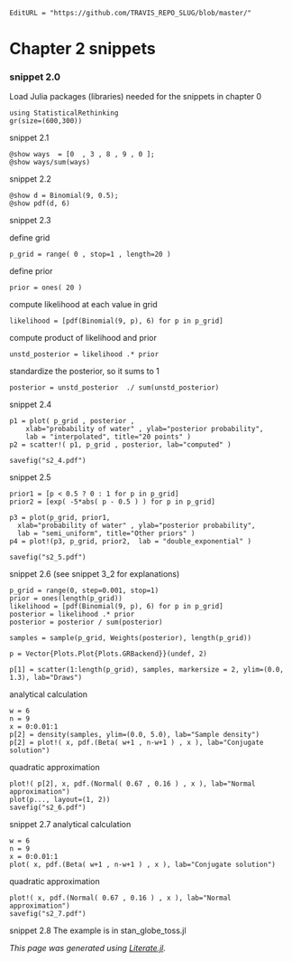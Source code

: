 ```@meta
EditURL = "https://github.com/TRAVIS_REPO_SLUG/blob/master/"
```

# Chapter 2 snippets

### snippet 2.0

Load Julia packages (libraries) needed  for the snippets in chapter 0

```@example snippets02.1
using StatisticalRethinking
gr(size=(600,300))
```

snippet 2.1

```@example snippets02.1
@show ways  = [0  , 3 , 8 , 9 , 0 ];
@show ways/sum(ways)
```

snippet 2.2

```@example snippets02.1
@show d = Binomial(9, 0.5);
@show pdf(d, 6)
```

snippet 2.3

define grid

```@example snippets02.1
p_grid = range( 0 , stop=1 , length=20 )
```

define prior

```@example snippets02.1
prior = ones( 20 )
```

compute likelihood at each value in grid

```@example snippets02.1
likelihood = [pdf(Binomial(9, p), 6) for p in p_grid]
```

compute product of likelihood and prior

```@example snippets02.1
unstd_posterior = likelihood .* prior
```

standardize the posterior, so it sums to 1

```@example snippets02.1
posterior = unstd_posterior  ./ sum(unstd_posterior)
```

snippet 2.4

```@example snippets02.1
p1 = plot( p_grid , posterior ,
    xlab="probability of water" , ylab="posterior probability",
    lab = "interpolated", title="20 points" )
p2 = scatter!( p1, p_grid , posterior, lab="computed" )

savefig("s2_4.pdf")
```

snippet 2.5

```@example snippets02.1
prior1 = [p < 0.5 ? 0 : 1 for p in p_grid]
prior2 = [exp( -5*abs( p - 0.5 ) ) for p in p_grid]

p3 = plot(p_grid, prior1,
  xlab="probability of water" , ylab="posterior probability",
  lab = "semi_uniform", title="Other priors" )
p4 = plot!(p3, p_grid, prior2,  lab = "double_exponential" )

savefig("s2_5.pdf")
```

snippet 2.6 (see snippet 3_2 for explanations)

```@example snippets02.1
p_grid = range(0, step=0.001, stop=1)
prior = ones(length(p_grid))
likelihood = [pdf(Binomial(9, p), 6) for p in p_grid]
posterior = likelihood .* prior
posterior = posterior / sum(posterior)

samples = sample(p_grid, Weights(posterior), length(p_grid))

p = Vector{Plots.Plot{Plots.GRBackend}}(undef, 2)

p[1] = scatter(1:length(p_grid), samples, markersize = 2, ylim=(0.0, 1.3), lab="Draws")
```

analytical calculation

```@example snippets02.1
w = 6
n = 9
x = 0:0.01:1
p[2] = density(samples, ylim=(0.0, 5.0), lab="Sample density")
p[2] = plot!( x, pdf.(Beta( w+1 , n-w+1 ) , x ), lab="Conjugate solution")
```

quadratic approximation

```@example snippets02.1
plot!( p[2], x, pdf.(Normal( 0.67 , 0.16 ) , x ), lab="Normal approximation")
plot(p..., layout=(1, 2))
savefig("s2_6.pdf")
```

snippet 2.7
analytical calculation

```@example snippets02.1
w = 6
n = 9
x = 0:0.01:1
plot( x, pdf.(Beta( w+1 , n-w+1 ) , x ), lab="Conjugate solution")
```

quadratic approximation

```@example snippets02.1
plot!( x, pdf.(Normal( 0.67 , 0.16 ) , x ), lab="Normal approximation")
savefig("s2_7.pdf")
```

snippet 2.8
The example is in stan_globe_toss.jl

*This page was generated using [Literate.jl](https://github.com/fredrikekre/Literate.jl).*

